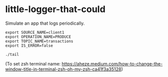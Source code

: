 # little-logger-that-could
Simulate an app that logs periodically.

```
export SOURCE_NAME=client1
export OPERATION_NAME=PRODUCE
export TOPIC_NAME=transactions
export IS_ERROR=false

./tail
```

(To set zsh terminal name: https://aheze.medium.com/how-to-change-the-window-title-in-terminal-zsh-oh-my-zsh-ca41f3a35128)
